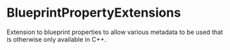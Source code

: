 # BlueprintPropertyExtensions
Extension to blueprint properties to allow various metadata to be used that is otherwise only available in C++.
